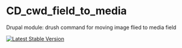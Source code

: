 # CD_cwd_field_to_media

Drupal module: drush command for moving image flied to media field

[![Latest Stable Version](https://img.shields.io/packagist/v/cubear/cwd_field_to_media.svg?style=flat-square)](https://packagist.org/packages/cubear/cwd_field_to_media)
